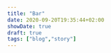 ```yaml
---
title: "Bar"
date: 2020-09-20T19:35:44+02:00
showDate: true
draft: true
tags: ["blog","story"]
---
```


